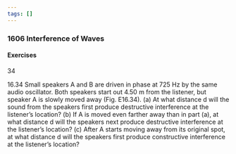 ```yaml
---
tags: []
---
```


### 1606 Interference of Waves

#### Exercises
34

16.34 Small speakers A and B are driven in phase at 725 Hz  by the same audio oscillator. Both speakers start out 4.50 m from the listener, but speaker A is slowly moved away (Fig. E16.34).
(a) At what distance d will the sound from the speakers first produce destructive interference at the listener’s location?
(b) If A is moved even farther away than in part (a), at what distance d will the speakers next produce destructive interference at the listener’s location?
(c) After A starts moving away from its original spot, at what distance d will the speakers first produce constructive interference at the listener’s location?
